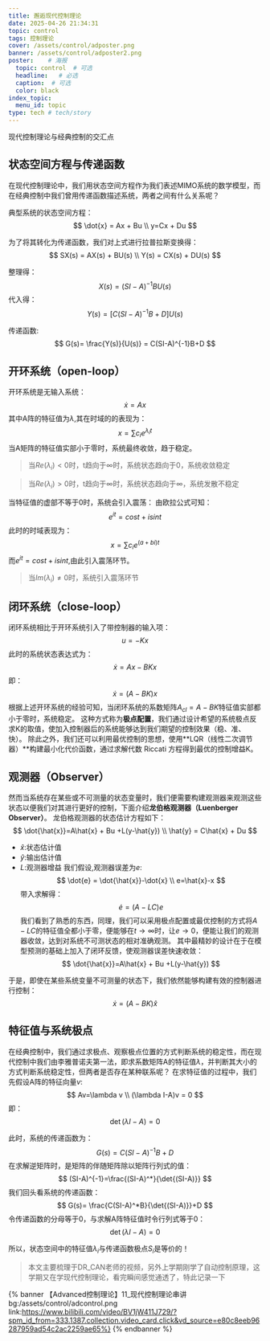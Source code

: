 ```yaml
---
title: 邂逅现代控制理论
date: 2025-04-26 21:34:31
topic: control
tags: 控制理论
cover: /assets/control/adposter.png
banner: /assets/control/adposter2.png
poster:    # 海报
  topic: control  # 可选
  headline:   # 必选
  caption:  # 可选
  color: black 
index_topic:
  menu_id: topic  
type: tech # tech/story
---
```


现代控制理论与经典控制的交汇点

<!-- more -->

## 状态空间方程与传递函数
在现代控制理论中，我们用状态空间方程作为我们表述MIMO系统的数学模型，而在经典控制中我们曾用传递函数描述系统，两者之间有什么关系呢？

典型系统的状态空间方程：
$$
\dot{x} = Ax + Bu \\
y=Cx + Du
$$

为了将其转化为传递函数，我们对上式进行拉普拉斯变换得：
$$
SX(s) = AX(s) + BU(s) \\
Y(s) = CX(s) + DU(s)
$$

整理得：
$$
X(s) = (SI-A)^{-1}BU(s) 
$$
代入得：
$$
Y(s)=[C(SI-A)^{-1}B+D]U(s)
$$

传递函数:
$$ G(s)= \frac{Y(s)}{U(s)} = C(SI-A)^{-1}B+D
$$

## 开环系统（open-loop）
开环系统是无输入系统：
$$
\dot{x}=Ax
$$
其中A阵的特征值为$\lambda$,其在时域的的表现为：
$$
x=\sum{c_ie^{\lambda_i t}}
$$
当A矩阵的特征值实部小于零时，系统最终收敛，趋于稳定。
> 当$Re(\lambda_i)<0$时，t趋向于$\infty$时，系统状态趋向于0，系统收敛稳定

> 当$Re(\lambda_i)>0$时，t趋向于$\infty$时，系统状态趋向于$\infty$，系统发散不稳定

当特征值的虚部不等于0时，系统会引入震荡：
由欧拉公式可知：
$$
e^{it} = cost + isint
$$
此时的时域表现为：
$$
x=\sum{c_ie^{(a+bi)t}}
$$
而$e^{it}=cost+isint$,由此引入震荡环节。
>当$Im(\lambda_i)\neq 0$时，系统引入震荡环节

## 闭环系统（close-loop）
闭环系统相比于开环系统引入了带控制器的输入项：
$$
u=-Kx
$$
此时的系统状态表达式为：
$$
\dot{x}=Ax-BKx
$$
即：
$$
\dot{x}=(A-BK)x
$$
根据上述开环系统的经验可知，当闭环系统的系数矩阵$A_{cl}=A-BK$特征值实部都小于零时，系统稳定。
这种方式称为**极点配置**，我们通过设计希望的系统极点反求K的取值，使加入控制器后的系统能够达到我们期望的控制效果（稳、准、快）。
除此之外，我们还可以利用最优控制的思想，使用**LQR（线性二次调节器）**构建最小化代价函数，通过求解代数 Riccati 方程得到最优的控制增益K。

## 观测器（Observer）
然而当系统存在某些或不可测量的状态变量时，我们便需要构建观测器来观测这些状态以便我们对其进行更好的控制，下面介绍**龙伯格观测器（Luenberger Observer）**。
龙伯格观测器的状态估计方程如下：
$$
\dot{\hat{x}}=A\hat{x} + Bu +L(y-\hat{y}) \\ 
\hat{y} = C\hat{x} + Du
$$
- $\hat{x}$:状态估计值
- $\hat{y}$:输出估计值
- $L$:观测器增益
我们假设,观测器误差为$e$:
$$
\dot{e} = \dot{\hat{x}}-\dot{x} \\
e=\hat{x}-x
$$
带入求解得：
$$
\dot{e}=(A-LC)e
$$
我们看到了熟悉的东西，同理，我们可以采用极点配置或最优控制的方式将$A-LC$的特征值全都小于零，便能够在$t\to\infty$时，让$e\to 0$，便能让我们的观测器收敛，达到对系统不可测状态的相对准确观测。
其中最精妙的设计在于在模型预测的基础上加入了闭环反馈，使观测器误差快速收敛：
$$
\dot{\hat{x}}=A\hat{x} + Bu +L(y-\hat{y})
$$

于是，即使在某些系统变量不可测量的状态下，我们依然能够构建有效的控制器进行控制：
$$
\dot{x}=(A-BK)\hat{x}
$$

## 特征值与系统极点
在经典控制中，我们通过求极点、观察极点位置的方式判断系统的稳定性，而在现代控制中我们由李雅普诺夫第一法，即求系数矩阵A的特征值$\lambda$，并判断其大小的方式判断系统稳定性，但两者是否存在某种联系呢？
在求特征值的过程中，我们先假设A阵的特征向量$v$:
$$
Av=\lambda v \\
(\lambda I-A)v = 0
$$
即：
$$
\det{(\lambda I-A)}=0
$$

此时，系统的传递函数为：
$$ 
G(s)=  C(SI-A)^{-1}B+D
$$
在求解逆矩阵时，是矩阵的伴随矩阵除以矩阵行列式的值：
$$
(SI-A)^{-1}=\frac{(SI-A)^*}{\det{(SI-A)}}
$$
我们回头看系统的传递函数：
$$ 
G(s)=  \frac{C(SI-A)^*B}{\det{(SI-A)}}+D
$$
令传递函数的分母等于0，与求解A阵特征值时令行列式等于0：
$$
\det{(\lambda I-A)}=0
$$

所以，状态空间中的特征值$\lambda_i$与传递函数极点$S_i$是等价的！

> 本文主要梳理于DR_CAN老师的视频，另外上学期刚学了自动控制原理，这学期又在学现代控制理论，看完瞬间感觉通透了，特此记录一下

{% banner 
【Advanced控制理论】11_现代控制理论串讲
bg:/assets/control/adcontrol.png
link:https://www.bilibili.com/video/BV1jW411J729/?spm_id_from=333.1387.collection.video_card.click&vd_source=e80c8eeb96287959ad54c2ac2259ae65%}
{% endbanner %}